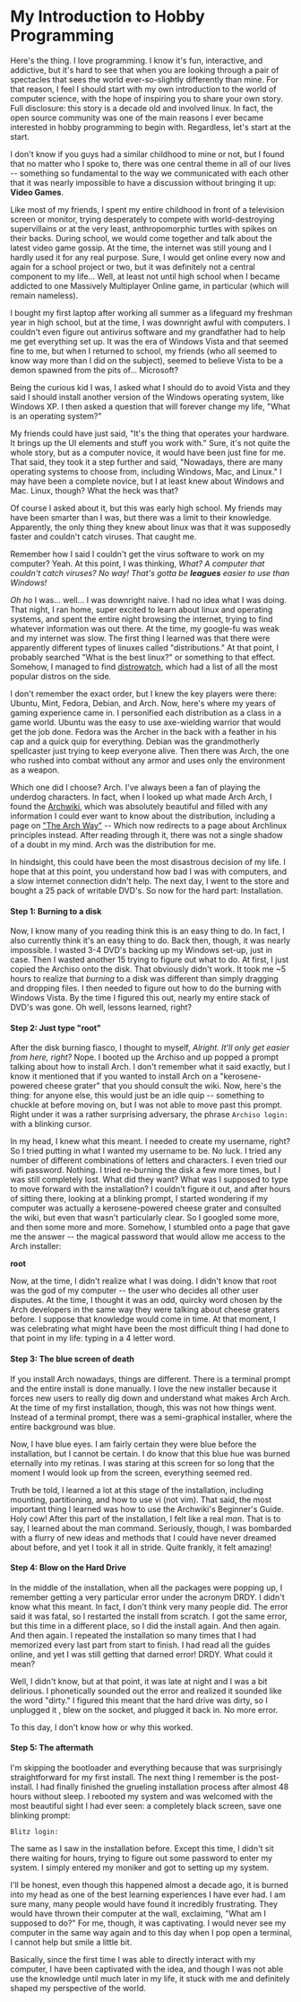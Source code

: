 # My Introduction to Hobby Programming

Here's the thing. I love programming. I know it's fun, interactive, and addictive, but it's hard to see that when you are looking through a pair of spectacles that sees the world ever-so-slightly differently than mine. For that reason, I feel I should start with my own introduction to the world of computer science, with the hope of inspiring you to share your own story. Full disclosure: this story is a decade old and involved linux. In fact, the open source community was one of the main reasons I ever became interested in hobby programming to begin with. Regardless, let's start at the start.

I don't know if you guys had a similar childhood to mine or not, but I found that no matter who I spoke to, there was one central theme in all of our lives -- something so fundamental to the way we communicated with each other that it was nearly impossible to have a discussion without bringing it up: **Video Games**.

Like most of my friends, I spent my entire childhood in front of a television screen or monitor, trying desperately to compete with world-destroying supervillains or at the very least, anthropomorphic turtles with spikes on their backs. During school, we would come together and talk about the latest video game gossip. At the time, the internet was still young and I hardly used it for any real purpose. Sure, I would get online every now and again for a school project or two, but it was definitely not a central component to my life... Well, at least not until high school when I became addicted to one Massively Multiplayer Online game, in particular (which will remain nameless).

I bought my first laptop after working all summer as a lifeguard my freshman year in high school, but at the time, I was downright awful with computers. I couldn't even figure out antivirus software and my grandfather had to help me get everything set up. It was the era of Windows Vista and that seemed fine to me, but when I returned to school, my friends (who all seemed to know way more than I did on the subject), seemed to believe Vista to be a demon spawned from the pits of... Microsoft? 

Being the curious kid I was, I asked what I should do to avoid Vista and they said I should install another version of the Windows operating system, like Windows XP. I then asked a question that will forever change my life, "What is an operating system?"

My friends could have just said, "It's the thing that operates your hardware. It brings up the UI elements and stuff you work with." Sure, it's not quite the whole story, but as a computer novice, it would have been just fine for me. That said, they took it a step further and said, "Nowadays, there are many operating systems to choose from, including Windows, Mac, and Linux." I may have been a complete novice, but I at least knew about Windows and Mac. Linux, though? What the heck was that? 

Of course I asked about it, but this was early high school. My friends may have been smarter than I was, but there was a limit to their knowledge. Apparently, the only thing they knew about linux was that it was supposedly faster and couldn't catch viruses. That caught me.

Remember how I said I couldn't get the virus software to work on my computer? Yeah. At this point, I was thinking, *What? A computer that couldn't catch viruses? No way! That's gotta be **leagues** easier to use than Windows!*

*Oh ho* I was... well... I was downright naive. I had no idea what I was doing. That night, I ran home, super excited to learn about linux and operating systems, and spent the entire night browsing the internet, trying to find whatever information was out there. At the time, my google-fu was weak and my internet was slow. The first thing I learned was that there were apparently different types of linuxes called "distributions." At that point, I probably searched "What is the best linux?" or something to that effect. Somehow, I managed to find [distrowatch](https://distrowatch.com/), which had a list of all the most popular distros on the side. 

I don't remember the exact order, but I knew the key players were there: Ubuntu, Mint, Fedora, Debian, and Arch. Now, here's where my years of gaming experience came in. I personified each distribution as a class in a game world. Ubuntu was the easy to use axe-wielding warrior that would get the job done. Fedora was the Archer in the back with a feather in his cap and a quick quip for everything. Debian was the grandmotherly spellcaster just trying to keep everyone alive. Then there was Arch, the one who rushed into combat without any armor and uses only the environment as a weapon. 

Which one did I choose? Arch. I've always been a fan of playing the underdog characters. In fact, when I looked up what made Arch Arch, I found the [Archwiki](https://wiki.Archlinux.org/), which was absolutely beautiful and filled with any information I could ever want to know about the distribution, including a page on ["The Arch Way"](https://wiki.Archlinux.org/index.php/Arch_Linux#Principles) --  Which now redirects to a page about Archlinux principles instead. After reading through it, there was not a single shadow of a doubt in my mind. Arch was the distribution for me. 

In hindsight, this could have been the most disastrous decision of my life. I hope that at this point, you understand how bad I was with computers, and a slow internet connection didn't help. The next day, I went to the store and bought a 25 pack of writable DVD's. So now for the hard part: Installation.

#### Step 1: Burning to a disk

Now, I know many of you reading think this is an easy thing to do. In fact, I also currently think it's an easy thing to do. Back then, though, it was nearly impossible. I wasted 3-4 DVD's backing up my Windows set-up, just in case. Then I wasted another 15 trying to figure out what to do. At first, I just copied the Archiso onto the disk. That obviously didn't work. It took me ~5 hours to realize that *burning* to a disk was different than simply dragging and dropping files. I then needed to figure out how to do the burning with Windows Vista. By the time I figured this out, nearly my entire stack of DVD's was gone. Oh well, lessons learned, right?

#### Step 2: Just type "root"

After the disk burning fiasco, I thought to myself, *Alright. It'll only get easier from here, right?* Nope. I booted up the Archiso and up popped a prompt talking about how to install Arch. I don't remember what it said exactly, but I know it mentioned that if you wanted to install Arch on a "kerosene-powered cheese grater" that you should consult the wiki. Now, here's the thing: for anyone else, this would just be an idle quip -- something to chuckle at before moving on, but I was not able to move past this prompt. Right under it was a rather surprising adversary, the phrase `Archiso login:` with a blinking cursor. 

In my head, I knew what this meant. I needed to create my username, right? So I tried putting in what I wanted my username to be. No luck. I tried any number of different combinations of letters and characters. I even tried our wifi password. Nothing. I tried re-burning the disk a few more times, but I was still completely lost. What did they want? What was I supposed to type to move forward with the installation? I couldn't figure it out, and after hours of sitting there, looking at a blinking prompt, I started wondering if my computer was actually a kerosene-powered cheese grater and consulted the wiki, but even that wasn't particularly clear. So I googled some more, and then some more and more. Somehow, I stumbled onto a page that gave me the answer -- the magical password that would allow me access to the Arch installer:

**root**

Now, at the time, I didn't realize what I was doing. I didn't know that root was the god of my computer -- the user who decides all other user disputes. At the time, I thought it was an odd, quircky word chosen by the Arch developers in the same way they were talking about cheese graters before. I suppose that knowledge would come in time. At that moment, I was celebrating what might have been the most difficult thing I had done to that point in my life: typing in a 4 letter word.

#### Step 3: The blue screen of death

If you install Arch nowadays, things are different. There is a terminal prompt and the entire install is done manually. I love the new installer because it forces new users to really dig down and understand what makes Arch Arch. At the time of my first installation, though, this was not how things went. Instead of a terminal prompt, there was a semi-graphical installer, where the entire background was blue.

Now, I have blue eyes. I am fairly certain they were blue before the installation, but I cannot be certain. I do know that this blue hue was burned eternally into my retinas. I was staring at this screen for so long that the moment I would look up from the screen, everything seemed red. 

Truth be told, I learned a lot at this stage of the installation, including mounting, partitioning, and how to use vi (not vim). That said, the most important thing I learned was how to use the Archwiki's Beginner's Guide. Holy cow! After this part of the installation, I felt like a real *man*. That is to say, I learned about the man command. Seriously, though, I was bombarded with a flurry of new ideas and methods that I could have never dreamed about before, and yet I took it all in stride. Quite frankly, it felt amazing!

#### Step 4: Blow on the Hard Drive

In the middle of the installation, when all the packages were popping up, I remember getting a very particular error under the acronym DRDY. I didn't know what this meant. In fact, I don't think very many people did. The error said it was fatal, so I restarted the install from scratch. I got the same error, but this time in a different place, so I did the install again. And then again. And then again. I repeated the installation so many times that I had memorized every last part from start to finish. I had read all the guides online, and yet I was still getting that darned error! DRDY. What could it mean?

Well, I didn't know, but at that point, it was late at night and I was a bit delirious. I phonetically sounded out the error and realized it sounded like the word "dirty." I figured this meant that the hard drive was dirty, so I unplugged it , blew on the socket, and plugged it back in. No more error. 

To this day, I don't know how or why this worked.

#### Step 5: The aftermath

I'm skipping the bootloader and everything because that was surprisingly straightforward for my first install. The next thing I remember is the post-install. I had finally finished the grueling installation process after almost 48 hours without sleep. I rebooted my system and was welcomed with the most beautiful sight I had ever seen: a completely black screen, save one blinking prompt:

```
Blitz login: 
```

The same as I saw in the installation before. Except this time, I didn't sit there waiting for hours, trying to figure out some password to enter my system. I simply entered my moniker and got to setting up my system.

I'll be honest, even though this happened almost a decade ago, it is burned into my head as one of the best learning experiences I have ever had. I am sure many, many people would have found it incredibly frustrating. They would have thrown their computer at the wall, exclaiming, "What am I supposed to do?" For me, though, it was captivating. I would never see my computer in the same way again and to this day when I pop open a terminal, I cannot help but smile a little bit.

Basically, since the first time I was able to directly interact with my computer, I have been captivated with the idea, and though I was not able use the knowledge until much later in my life, it stuck with me and definitely shaped my perspective of the world.
